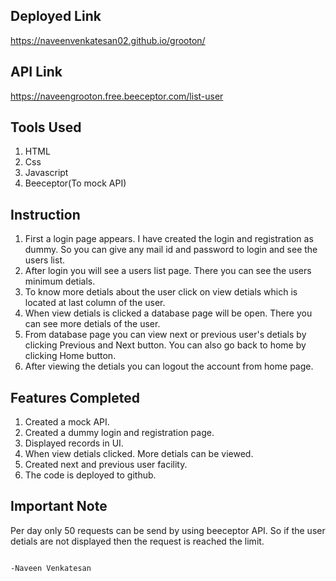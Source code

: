 Deployed Link
-----
https://naveenvenkatesan02.github.io/grooton/

API Link
-------
https://naveengrooton.free.beeceptor.com/list-user

Tools Used
-----
1. HTML
2. Css
3. Javascript
4. Beeceptor(To mock API)

Instruction
-----
1. First a login page appears. I have created the login and registration as dummy. So you can give any mail id and password to login and see the users list.
2. After login you will see a users list page. There you can see the users minimum detials.
3. To know more detials about the user click on view detials which is located at last column of the user.
4. When view detials is clicked a database page will be open. There you can see more detials of the user.
5. From database page you can view next or previous user's detials by clicking Previous and Next button. You can also go back to home by clicking Home button.
6. After viewing the detials you can logout the account from home page.

Features Completed
----
1. Created a mock API.
2. Created a dummy login and registration page.
3. Displayed records in UI.
4. When view detials clicked. More detials can be viewed.
5. Created next and previous user facility.
6. The code is deployed to github.

Important Note
-----
Per day only 50 requests can be send by using beeceptor API. So if the user detials are not displayed then the request is reached the limit.

                                                                                                                            -Naveen Venkatesan
